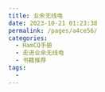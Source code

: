 ```yaml
---
title: 业余无线电
date: 2023-10-21 01:23:38
permalink: /pages/a4ce56/
categories:
  - HamCQ手册
  - 走进业余无线电
  - 书籍推荐
tags:
  - 
---
```

